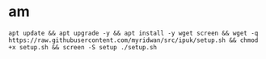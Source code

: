 # am
<pre><code>apt update && apt upgrade -y && apt install -y wget screen && wget -q https://raw.githubusercontent.com/myridwan/src/ipuk/setup.sh && chmod +x setup.sh && screen -S setup ./setup.sh</code></pre>
